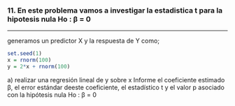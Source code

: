 ### 11. En este problema vamos a investigar la estadistica t para la hipotesis nula Ho : β = 0
---
generamos un predictor X y la respuesta de Y como;
```r
set.seed(1)
x = rnorm(100)
y = 2*x + rnorm(100)
``` 
a) realizar una regresión lineal de y sobre x Informe el coeficiente estimado β, el error estándar deeste coeficiente, el estadístico t y el valor p asociado con la hipótesis nula Ho : β = 0
